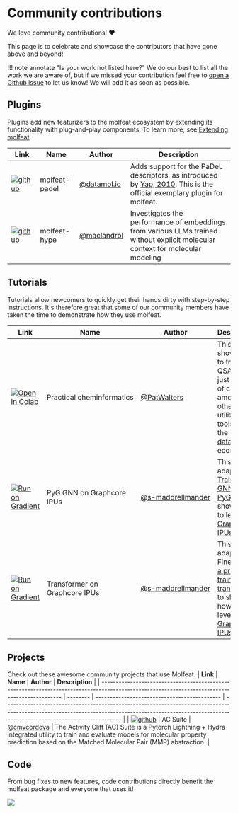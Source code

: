 # Community contributions
We love community contributions! :heart:

This page is to celebrate and showcase the contributors that have gone above and beyond!

!!! note annotate "Is your work not listed here?"
    We do our best to list all the work we are aware of, but if we missed your contribution feel free to [open a Github issue](https://github.com/datamol-io/molfeat/issues/new?assignees=&labels=needs+triage%2Cdocs%2Cenhancement&projects=&template=5_community_contribution.yaml) to let us know! We will add it as soon as possible.


## Plugins
Plugins add new featurizers to the molfeat ecosystem by extending its functionality with plug-and-play components. To learn more, see [Extending molfeat](../developers/create-plugin.md).

| **Link**                                                                                                                                             | **Name**      | **Author**                                   | **Description**                                                                                                                                             |
| ---------------------------------------------------------------------------------------------------------------------------------------------------- | ------------- | -------------------------------------------- | ----------------------------------------------------------------------------------------------------------------------------------------------------------- |
| [![github](https://img.shields.io/badge/GitHub-100000?style=for-the-badge&logo=github&logoColor=white)](https://github.com/datamol-io/molfeat-padel) | molfeat-padel | [@datamol.io](https://github.com/datamol-io) | Adds support for the PaDeL descriptors, as introduced by [Yap, 2010](https://doi.org/10.1002/jcc.21707). This is the official exemplary plugin for molfeat. |
| [![github](https://img.shields.io/badge/GitHub-100000?style=for-the-badge&logo=github&logoColor=white)](https://github.com/maclandrol/molfeat-hype)  | molfeat-hype  | [@maclandrol](https://github.com/maclandrol) | Investigates the performance of embeddings from various LLMs trained without explicit molecular context for molecular modeling                              |

## Tutorials
Tutorials allow newcomers to quickly get their hands dirty with step-by-step instructions. It's therefore great that some of our community members have taken the time to demonstrate how they use molfeat.

| **Link**                                                                                                                                                                                                        | **Name**                               | **Author**                                                            | **Description**                                                                                                                                                                             |
| --------------------------------------------------------------------------------------------------------------------------------------------------------------------------------------------------------------- | -------------------------------------- | --------------------------------------------------------------------- | ------------------------------------------------------------------------------------------------------------------------------------------------------------------------------------------- |
| [![Open In Colab](https://colab.research.google.com/assets/colab-badge.svg)](https://colab.research.google.com/github/PatWalters/practical_cheminformatics_tutorials/blob/main/ml_models/QSAR_in_8_lines.ipynb) | <nobr>Practical cheminformatics</nobr> | [@PatWalters](https://github.com/PatWalters)                          | This tutorial shows how to train a QSAR using just 8 lines of code, among others by utilizing tools from the [datamol.io](https://datamol.io/) ecosystem.                                   |
| [![Run on Gradient](https://assets.paperspace.io/img/gradient-badge.svg)](https://ipu.dev/lDvDHL)                                                                                                               | PyG GNN on Graphcore IPUs              | <nobr>[@s-maddrellmander](https://github.com/s-maddrellmander)</nobr> | This tutorial adapts the [Training a GNN with PyG](../tutorials/pyg_integration.ipynb) to show how to leverage [Graphcore IPUs](https://www.graphcore.ai/products/ipu).                     |
| [![Run on Gradient](https://assets.paperspace.io/img/gradient-badge.svg)](https://ipu.dev/yoyy6N)                                                                                                               | Transformer on Graphcore IPUs          | <nobr>[@s-maddrellmander](https://github.com/s-maddrellmander)</nobr> | This tutorial adapts the [Finetuning a pre-trained transformer](../tutorials/transformer_finetuning.ipynb) to show how to leverage [Graphcore IPUs](https://www.graphcore.ai/products/ipu). |


## Projects
Check out these awesome community projects that use Molfeat.
| **Link**                                                                                                                                       | **Name** | **Author**                                   | **Description**                                                                                                                                                                                       |
| ---------------------------------------------------------------------------------------------------------------------------------------------- | -------- | -------------------------------------------- | ----------------------------------------------------------------------------------------------------------------------------------------------------------------------------------------------------- |
| [![github](https://img.shields.io/badge/GitHub-100000?style=for-the-badge&logo=github&logoColor=white)](https://github.com/cmvcordova/acsuite) | AC Suite | [@cmvcordova](https://github.com/cmvcordova) | The Activity Cliff (AC) Suite is a Pytorch Lightning + Hydra integrated utility to train and evaluate models for molecular property prediction based on the Matched Molecular Pair (MMP) abstraction. |


## Code
From bug fixes to new features, code contributions directly benefit the molfeat package and everyone that uses it! 

<a href="https://github.com/datamol-io/molfeat/graphs/contributors">
  <img src="https://contrib.rocks/image?repo=datamol-io/molfeat" />
</a>